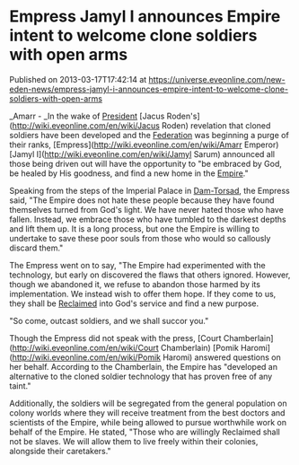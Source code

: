 # Empress Jamyl I announces Empire intent to welcome clone soldiers with open arms
Published on 2013-03-17T17:42:14 at https://universe.eveonline.com/new-eden-news/empress-jamyl-i-announces-empire-intent-to-welcome-clone-soldiers-with-open-arms

_Amarr - _In the wake of [President](http://wiki.eveonline.com/en/wiki/President) [Jacus Roden's](http://wiki.eveonline.com/en/wiki/Jacus Roden) revelation that cloned soldiers have been developed and the [Federation](http://wiki.eveonline.com/en/wiki/Gallente) was beginning a purge of their ranks, [Empress](http://wiki.eveonline.com/en/wiki/Amarr Emperor) [Jamyl I](http://wiki.eveonline.com/en/wiki/Jamyl Sarum) announced all those being driven out will have the opportunity to "be embraced by God, be healed by His goodness, and find a new home in the [Empire](http://wiki.eveonline.com/en/wiki/Amarr)."

Speaking from the steps of the Imperial Palace in [Dam-Torsad](http://wiki.eveonline.com/en/wiki/Dam-Torsad), the Empress said, "The Empire does not hate these people because they have found themselves turned from God's light. We have never hated those who have fallen. Instead, we embrace those who have tumbled to the darkest depths and lift them up. It is a long process, but one the Empire is willing to undertake to save these poor souls from those who would so callously discard them."

The Empress went on to say, "The Empire had experimented with the technology, but early on discovered the flaws that others ignored. However, though we abandoned it, we refuse to abandon those harmed by its implementation. We instead wish to offer them hope. If they come to us, they shall be [Reclaimed](http://wiki.eveonline.com/en/wiki/Reclaiming) into God's service and find a new purpose.

"So come, outcast soldiers, and we shall succor you."

Though the Empress did not speak with the press, [Court Chamberlain](http://wiki.eveonline.com/en/wiki/Court Chamberlain) [Pomik Haromi](http://wiki.eveonline.com/en/wiki/Pomik Haromi) answered questions on her behalf. According to the Chamberlain, the Empire has "developed an alternative to the cloned soldier technology that has proven free of any taint."

Additionally, the soldiers will be segregated from the general population on colony worlds where they will receive treatment from the best doctors and scientists of the Empire, while being allowed to pursue worthwhile work on behalf of the Empire. He stated, "Those who are willingly Reclaimed shall not be slaves. We will allow them to live freely within their colonies, alongside their caretakers."
